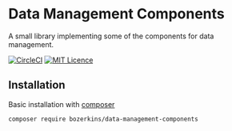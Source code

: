 # Data Management Components

A small library implementing some of the components for data management.

[![CircleCI](https://circleci.com/gh/bozerkins/dmc/tree/master.svg?style=svg)](https://circleci.com/gh/bozerkins/dmc/tree/master)
[![MIT Licence](https://badges.frapsoft.com/os/mit/mit.svg?v=103)](https://opensource.org/licenses/mit-license.php)

## Installation

Basic installation with <a href="https://getcomposer.org/download/">composer</a>

```shell
composer require bozerkins/data-management-components
```
